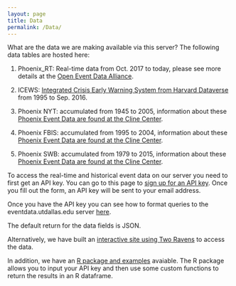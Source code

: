 ```yaml
---
layout: page
title: Data
permalink: /Data/
---
```





What are the data we are making available via this server?  The following data tables are hosted here:

1) Phoenix_RT: Real-time data from Oct. 2017 to today, please see more details at the [Open Event Data Alliance](http://openeventdata.org/).

2) ICEWS: [Integrated Crisis Early Warning System from Harvard Dataverse](https://dataverse.harvard.edu/dataverse/icews) from 1995 to Sep. 2016.

3) Phoenix NYT: accumulated from 1945 to 2005, information about these [Phoenix Event Data are found at the Cline Center](https://clinecenter.illinois.edu/project/machine-generated-event-data-projects/phoenix-data).

4) Phoenix FBIS: accumulated from 1995 to 2004, information about these [Phoenix Event Data are found at the Cline Center](https://clinecenter.illinois.edu/project/machine-generated-event-data-projects/phoenix-data).

5) Phoenix SWB: accumulated from 1979 to 2015, information about these [Phoenix Event Data are found at the Cline Center](https://clinecenter.illinois.edu/project/machine-generated-event-data-projects/phoenix-data).

To access the real-time and historical event data on our server you need to first get an API key. You can go to this page to [sign up for an API key](http://149.165.156.33:5002/signup). Once you fill out the form, an API key will be sent to your email address.

Once you have the API key you can see how to format queries to the eventdata.utdallas.edu server [here](https://github.com/Sayeedsalam/spec-event-data-server).

The default return for the data fields is JSON.

Alternatively, we have built an [interactive site using Two Ravens](http://eventdata.2ravens.org/) to access the data.

In addition, we have an [R package and examples](https://github.com/KateHyoung/UTDEventData) avaiable.  The R package allows you to input your API key and then use some custom functions to return the results in an R dataframe.

